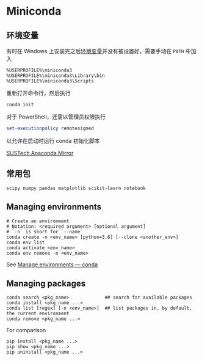# Miniconda

## 环境变量

有时在 Windows 上安装完之后[环境变量](https://support.microsoft.com/zh-cn/topic/%E5%A6%82%E4%BD%95%E7%AE%A1%E7%90%86-windows-xp-%E4%B8%AD%E7%9A%84%E7%8E%AF%E5%A2%83%E5%8F%98%E9%87%8F-5bf6725b-655e-151c-0b55-9a8c9c7f747d)并没有被设置好，需要手动在 `PATH` 中加入

```
%USERPROFILE%\miniconda3
%USERPROFILE%\miniconda3\Library\bin
%USERPROFILE%\miniconda3\Scripts
```

重新打开命令行，然后执行

```
conda init
```

对于 PowerShell，还需以管理员权限执行

```powershell
set-executionpolicy remotesigned
```

以允许在启动时运行 conda 初始化脚本

[SUSTech Anaconda Mirror](https://mirrors.sustech.edu.cn/help/anaconda.html)

## 常用包

```
scipy numpy pandas matplotlib scikit-learn notebook
```

## Managing environments

```shelldoc
# Create an environment
# Notation: <required argument> [optional argument]
# `-n` is short for `--name`
conda create -n <env_name> [python=3.6] [--clone <another_env>]
conda env list
conda activate <env_name>
conda env remove -n <env_name>
```

See [Manage environments &mdash; conda](https://docs.conda.io/projects/conda/en/latest/user-guide/tasks/manage-environments.html)

## Managing packages

```shelldoc
conda search <pkg_name>             ## search for available packages
conda install <pkg_name ...>
conda list [regex] [-n <env_name>]  ## list packages in, by default, the current environment
conda remove <pkg_name ...>
```

For comparison

```shelldoc
pip install <pkg_name ...>
pip show <pkg_name ...>
pip uninstall <pkg_name ...>
```
